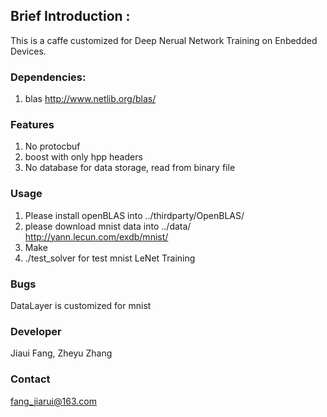 ## Brief Introduction :
This is a caffe customized for Deep Nerual Network Training on Enbedded Devices.

### Dependencies:
1. blas
http://www.netlib.org/blas/

### Features
1. No protocbuf
2. boost with only hpp headers
3. No database for data storage, read from binary file

### Usage
1. Please install openBLAS into 
../thirdparty/OpenBLAS/
2. please download mnist data into ../data/
http://yann.lecun.com/exdb/mnist/
2. Make
3. ./test_solver for test mnist LeNet Training

### Bugs
DataLayer is customized for mnist

### Developer
Jiaui Fang, Zheyu Zhang

### Contact
fang_jiarui@163.com

